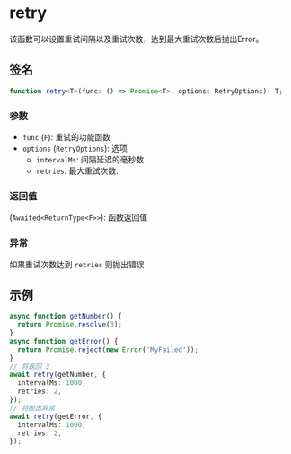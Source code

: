 # retry

该函数可以设置重试间隔以及重试次数，达到最大重试次数后抛出Error。

## 签名

```typescript
function retry<T>(func: () => Promise<T>, options: RetryOptions): T;
```

### 参数

- `func` (`F`): 重试的功能函数
- `options` (`RetryOptions`): 选项
  - `intervalMs`: 间隔延迟的毫秒数.
  - `retries`: 最大重试次数.

### 返回值

(`Awaited<ReturnType<F>>`): 函数返回值

### 异常

如果重试次数达到 `retries` 则抛出错误

## 示例

```typescript
async function getNumber() {
  return Promise.resolve(3);
}
async function getError() {
  return Promise.reject(new Error('MyFailed'));
}
// 将返回 3
await retry(getNumber, {
  intervalMs: 1000,
  retries: 2,
});
// 将抛出异常
await retry(getError, {
  intervalMs: 1000,
  retries: 2,
});
```
